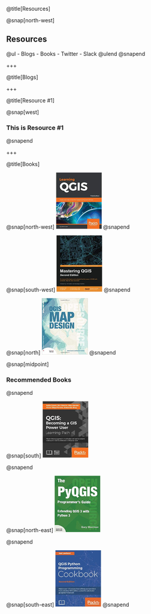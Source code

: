 @title[Resources]

@snap[north-west]
<h2>Resources</h2>
@ul
- Blogs
- Books
- Twitter
- Slack
@ulend
@snapend

+++

@title[Blogs]

+++

@title[Resource #1]

@snap[west]
<h3>This is Resource #1</h3>
@snapend

+++

@title[Books]

@snap[north-west]
![LearningQGIS](./assets/images/LearningQGIS.jpg)
@snapend

@snap[south-west]
![MasteringQGIS](./assets/images/MasteringQGIS.jpg)
@snapend

@snap[north]
![QGISMapDesign](./assets/images/QGISMapDesign.jpg)
@snapend

@snap[midpoint]
<h3>Recommended Books</h3>
@snapend

@snap[south]
![BecomingQGISPowerUser](./assets/images/BecomingQGISPowerUser.jpg)

@snapend

@snap[north-east]
![PyQGIS](./assets/images/PyQGISProgGuideV3.jpg)

@snapend

@snap[south-east]
![QGISPythonProgCookbook](./assets/images/QGISPythonProgCookbook.jpg)
@snapend